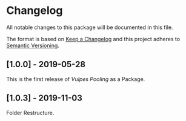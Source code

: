 # Changelog
All notable changes to this package will be documented in this file.

The format is based on [Keep a Changelog](http://keepachangelog.com/en/1.0.0/)
and this project adheres to [Semantic Versioning](http://semver.org/spec/v2.0.0.html).

## [1.0.0] - 2019-05-28
This is the first release of *Vulpes Pooling* as a Package.

## [1.0.3] - 2019-11-03
Folder Restructure.